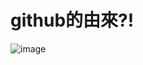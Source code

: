 # github的由來?!
![image](https://scontent.ftpe7-1.fna.fbcdn.net/v/t39.30808-6/247484679_207124924825863_6345114129458634208_n.jpg?_nc_cat=106&ccb=1-5&_nc_sid=730e14&_nc_ohc=22-BHmPIeGsAX8ABbTV&tn=3rxzmQzk9jrK-p8q&_nc_ht=scontent.ftpe7-1.fna&oh=b9773c315437b91d3c1c2773857558f7&oe=6179856E)
